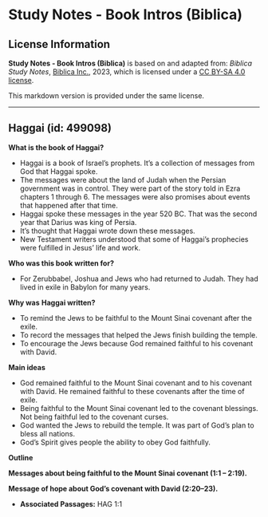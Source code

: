 # Study Notes - Book Intros (Biblica)

## License Information

**Study Notes - Book Intros (Biblica)** is based on and adapted from: _Biblica Study Notes_, [Biblica Inc.](https://www.biblica.com/), 2023, which is licensed under a [CC BY-SA 4.0 license](https://creativecommons.org/licenses/by-sa/4.0/legalcode.en).

This markdown version is provided under the same license.



--------------------------------

## Haggai (id: 499098)

**What is the book of Haggai?**

* Haggai is a book of Israel’s prophets. It’s a collection of messages from God that Haggai spoke.
* The messages were about the land of Judah when the Persian government was in control. They were part of the story told in Ezra chapters 1 through 6\. The messages were also promises about events that happened after that time.
* Haggai spoke these messages in the year 520 BC. That was the second year that Darius was king of Persia.
* It’s thought that Haggai wrote down these messages.
* New Testament writers understood that some of Haggai’s prophecies were fulfilled in Jesus’ life and work.

**Who was this book written for?**

* For Zerubbabel, Joshua and Jews who had returned to Judah. They had lived in exile in Babylon for many years.

**Why was** **Haggai written?**

* To remind the Jews to be faithful to the Mount Sinai covenant after the exile.
* To record the messages that helped the Jews finish building the temple.
* To encourage the Jews because God remained faithful to his covenant with David.

**Main ideas**

* God remained faithful to the Mount Sinai covenant and to his covenant with David. He remained faithful to these covenants after the time of exile.
* Being faithful to the Mount Sinai covenant led to the covenant blessings. Not being faithful led to the covenant curses.
* God wanted the Jews to rebuild the temple. It was part of God’s plan to bless all nations.
* God’s Spirit gives people the ability to obey God faithfully.

**Outline**

**Messages about being faithful to the Mount Sinai covenant (1:1 – 2:19\).**

**Message of hope about God’s covenant with David (2:20–23\).**

* **Associated Passages:** HAG 1:1

